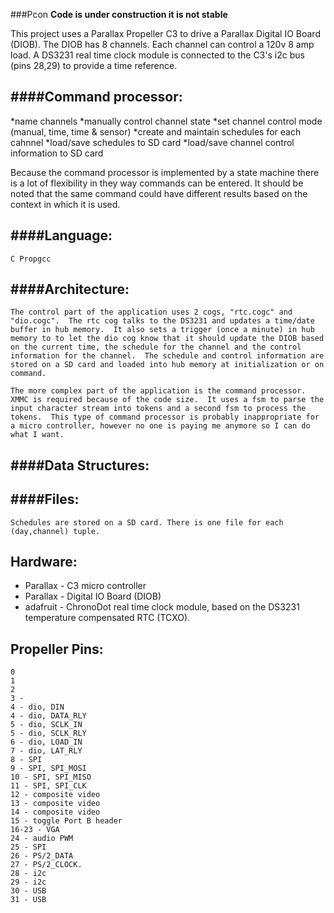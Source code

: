 ###Pcon
**Code is under construction it is not stable**

This project uses a Parallax Propeller C3 to drive a Parallax Digital IO Board (DIOB).  The DIOB has 8 channels.  Each channel can control a 120v 8 amp load.  A DS3231 real time clock module is connected to the C3's i2c bus (pins 28,29) to provide a time reference. 

####Command processor:
------------------
*name channels
*manually control channel state
*set channel control mode (manual, time, time & sensor)
*create and maintain schedules for each cahnnel
*load/save schedules to SD card
*load/save channel control information to SD card

 Because the command processor is implemented by a state machine there is a lot of flexibility in they way commands can be entered.  It should be noted that the same command could have different results based on the context in which it is used.

####Language:
---------

	C Propgcc

####Architecture:
-------------
    The control part of the application uses 2 cogs, "rtc.cogc" and 
    "dio.cogc".  The rtc cog talks to the DS3231 and updates a time/date buffer in hub memory.  It also sets a trigger (once a minute) in hub memory to to let the dio cog know that it should update the DIOB based on the current time, the schedule for the channel and the control information for the channel.  The schedule and control information are stored on a SD card and loaded into hub memory at initialization or on command.

    The more complex part of the application is the command processor.  XMMC is required because of the code size.  It uses a fsm to parse the input character stream into tokens and a second fsm to process the tokens.  This type of command processor is probably inappropriate for a micro controller, however no one is paying me anymore so I can do what I want.

####Data Structures:
----------------

####Files:
------

    Schedules are stored on a SD card. There is one file for each (day,channel) tuple.

Hardware:
---------
*    Parallax - C3 micro controller 
*    Parallax - Digital IO Board (DIOB)
*    adafruit - ChronoDot real time clock module, based on the DS3231  temperature compensated RTC (TCXO).

Propeller Pins:
---------------

    0 
    1
    2 
    3 - 
    4 - dio, DIN
    4 - dio, DATA_RLY
    5 - dio, SCLK_IN
    5 - dio, SCLK_RLY
    6 - dio, LOAD_IN
    7 - dio, LAT_RLY
    8 - SPI
    9 - SPI, SPI_MOSI
    10 - SPI, SPI_MISO
    11 - SPI, SPI_CLK
    12 - composite video
    13 - composite video
    14 - composite video
    15 - toggle Port B header
    16-23 - VGA 
    24 - audio PWM
    25 - SPI
    26 - PS/2_DATA
    27 - PS/2_CLOCK. 
    28 - i2c
    29 - i2c
    30 - USB
    31 - USB
